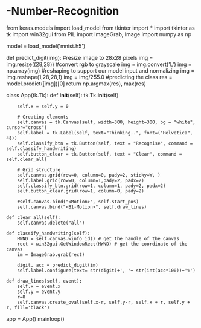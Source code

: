 # -Number-Recognition

from keras.models import load_model
from tkinter import *
import tkinter as tk
import win32gui
from PIL import ImageGrab, Image
import numpy as np

model = load_model('mnist.h5')

def predict_digit(img):
    #resize image to 28x28 pixels
    img = img.resize((28,28))
    #convert rgb to grayscale
    img = img.convert('L')
    img = np.array(img)
    #reshaping to support our model input and normalizing
    img = img.reshape(1,28,28,1)
    img = img/255.0
    #predicting the class
    res = model.predict([img])[0]
    return np.argmax(res), max(res)

class App(tk.Tk):
    def __init__(self):
        tk.Tk.__init__(self)

        self.x = self.y = 0

        # Creating elements
        self.canvas = tk.Canvas(self, width=300, height=300, bg = "white", cursor="cross")
        self.label = tk.Label(self, text="Thinking..", font=("Helvetica", 48))
        self.classify_btn = tk.Button(self, text = "Recognise", command =         self.classify_handwriting) 
        self.button_clear = tk.Button(self, text = "Clear", command = self.clear_all)

        # Grid structure
        self.canvas.grid(row=0, column=0, pady=2, sticky=W, )
        self.label.grid(row=0, column=1,pady=2, padx=2)
        self.classify_btn.grid(row=1, column=1, pady=2, padx=2)
        self.button_clear.grid(row=1, column=0, pady=2)

        #self.canvas.bind("<Motion>", self.start_pos)
        self.canvas.bind("<B1-Motion>", self.draw_lines)

    def clear_all(self):
        self.canvas.delete("all")

    def classify_handwriting(self):
        HWND = self.canvas.winfo_id() # get the handle of the canvas
        rect = win32gui.GetWindowRect(HWND) # get the coordinate of the canvas
        im = ImageGrab.grab(rect)

        digit, acc = predict_digit(im)
        self.label.configure(text= str(digit)+', '+ str(int(acc*100))+'%')

    def draw_lines(self, event):
        self.x = event.x
        self.y = event.y
        r=8
        self.canvas.create_oval(self.x-r, self.y-r, self.x + r, self.y + r, fill='black')

app = App()
mainloop()

